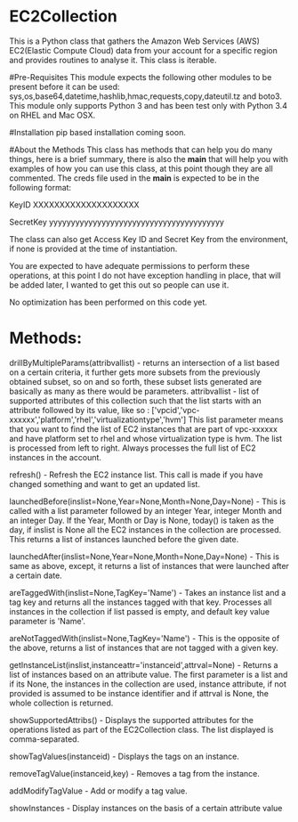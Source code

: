 # EC2Collection
This is a Python class that gathers the Amazon Web Services (AWS) EC2(Elastic Compute Cloud) data from your account for a specific region and provides routines to analyse it. This class is iterable.

#Pre-Requisites
This module expects the following other modules to be present before it can be used:
        sys,os,base64,datetime,hashlib,hmac,requests,copy,dateutil.tz and boto3.
This module only supports Python 3 and has been test only with Python 3.4 on RHEL and 
Mac OSX.

#Installation
pip based installation coming soon.

#About the Methods
This class has methods that can help you do many things, here is a brief summary, there is also the __main__ that will help you with examples of how you can use this class, at this point though they are all commented.
The creds file used in the __main__ is expected to be in the following format:

KeyID   XXXXXXXXXXXXXXXXXXXX

SecretKey       yyyyyyyyyyyyyyyyyyyyyyyyyyyyyyyyyyyyyyyy

The class can also get Access Key ID and Secret Key from the environment, if none is provided at the time of instantiation.

You are expected to have adequate permissions to perform these operations, at this point I do not have exception handling in place, that will be added later, I wanted to get this out so people can use it.

No optimization has been performed on this code yet.

Methods:
========

drillByMultipleParams(attribvallist) - returns an intersection of a list based
                on a certain criteria, it further gets more subsets from the 
                previously obtained subset, so on and so forth, these subset 
                lists generated are basically as many as there would be 
                parameters.
                attribvallist - list of supported attributes of this collection
                such that the list starts with an attribute followed by its value,
                like so : ['vpcid','vpc-xxxxxx','platform','rhel','virtualizationtype','hvm']
                This list parameter means that you want to find the list of
                EC2 instances that are part of vpc-xxxxxx and have platform set to
                rhel and whose virtualization type is hvm. The list is processed
                from left to right. Always processes the full list of EC2 instances
                in the account.

refresh() - Refresh the EC2 instance list. This call is made if you have
                changed something and want to get an updated list.

launchedBefore(inslist=None,Year=None,Month=None,Day=None) - This is called with a
                list parameter followed by an integer Year, integer Month and an
                integer Day. If the Year, Month or Day is None, today() is taken
                as the day, if inslist is None all the EC2 instances in the collection
                are processed. This returns a list of instances launched before
                the given date.

launchedAfter(inslist=None,Year=None,Month=None,Day=None) - This is same as above, 
                except, it returns a list of instances that were launched after a certain 
                date.

areTaggedWith(inslist=None,TagKey='Name') - Takes an instance list and a tag key and returns 
                all the instances tagged with that key. Processes all instances in the 
                collection if list passed is empty, and default key value parameter is
                'Name'.

areNotTaggedWith(inslist=None,TagKey='Name') - This is the opposite of the above, 
                returns a list of instances that are not tagged with a given key.

getInstanceList(inslist,instanceattr='instanceid',attrval=None) - Returns a list of instances 
                based on an attribute value. The first parameter is a list and if its None, the
                instances in the collection are used, instance attribute, if not provided
                is assumed to be instance identifier and if attrval is None, the whole 
                collection is returned.

showSupportedAttribs() - Displays the supported attributes for the operations
                        listed as part of the EC2Collection class. The list
                        displayed is comma-separated.

showTagValues(instanceid) - Displays the tags on an instance.

removeTagValue(instanceid,key) - Removes a tag from the instance.

addModifyTagValue - Add or modify a tag value.

showInstances - Display instances on the basis of a certain attribute value
